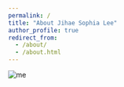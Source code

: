 ```yaml
---
permalink: /
title: "About Jihae Sophia Lee"
author_profile: true
redirect_from: 
  - /about/
  - /about.html
---
```

![me](https://github.com/esoap/esoap.github.io/images/title_image.png)